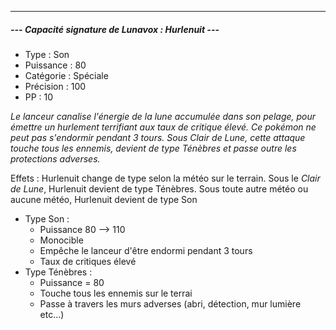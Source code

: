 
---
##### **--- Capacité signature de Lunavox : *Hurlenuit* ---**
* Type : Son
* Puissance : 80
* Catégorie : Spéciale
* Précision : 100
* PP : 10

*Le lanceur canalise l'énergie de la lune accumulée dans son pelage, pour émettre un hurlement terrifiant aux taux de critique élevé. Ce pokémon ne peut pas s'endormir pendant 3 tours. Sous Clair de Lune, cette attaque touche tous les ennemis, devient de type Ténèbres et passe outre les protections adverses.*

Effets : 
Hurlenuit change de type selon la météo sur le terrain. Sous le *Clair de Lune*, Hurlenuit devient de type Ténèbres. Sous toute autre météo ou aucune météo, Hurlenuit devient de type Son

* Type Son :
	* Puissance 80 --> 110
	* Monocible
	* Empêche le lanceur d'être endormi pendant 3 tours
	* Taux de critiques élevé
* Type Ténèbres :
	* Puissance = 80
	* Touche tous les ennemis sur le terrai
	* Passe à travers les murs adverses (abri, détection, mur lumière etc...)